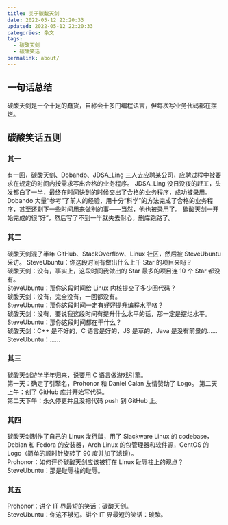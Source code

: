 ```yaml
---
title: 关于碳酸天剑
date: 2022-05-12 22:20:33
updated: 2022-05-12 22:20:33
categories: 杂文
tags:
  - 碳酸天剑
  - 碳酸笑话
permalink: about/
---
```


## 一句话总结
碳酸天剑是一个十足的蠢货，自称会十多门编程语言，但每次写业务代码都在摆烂。

## 碳酸笑话五则
### 其一
有一回，碳酸天剑、Dobando、JDSA_Ling 三人去应聘某公司，应聘过程中被要求在规定的时间内按需求写出合格的业务程序。
JDSA_Ling 没日没夜的赶工，头发都白了一半，最终在时间快到的时候交出了合格的业务程序，成功被录用。
Dobando 大量“参考”了前人的经验，用十分“科学”的方法完成了合格的业务程序，甚至还剩下一些时间用来做别的事——当然，他也被录用了。
碳酸天剑一开始完成的很“好”，然后写了不到一半就失去耐心，删库跑路了。

### 其二
碳酸天剑混了半年 GitHub、StackOverflow、Linux 社区，然后被 SteveUbuntu 采访。
SteveUbuntu：你这段时间有做出什么上千 Star 的项目来吗？  
碳酸天剑：没有，事实上，这段时间我做出的 Star 最多的项目连 10 个 Star 都没有。  
SteveUbuntu：那你这段时间给 Linux 内核提交了多少回代码？  
碳酸天剑：没有，完全没有，一回都没有。  
SteveUbuntu：那你这段时间一定有好好提升编程水平咯？  
碳酸天剑：没有，要说我这段时间有提升什么水平的话，那一定是摆烂水平。  
SteveUbuntu：那你这段时间都在干什么？  
碳酸天剑：C++ 是不好的，C 语言是好的，JS 是草的，Java 是没有前景的......
SteveUbuntu：......

### 其三
碳酸天剑游学半年归来，说要用 C 语言做游戏引擎。  
第一天：确定了引擎名，Prohonor 和 Daniel Calan 友情赞助了 Logo。
第二天上午：创了 GitHub 库并开始写代码。  
第二天下午：永久停更并且没把代码 push 到 GitHub 上。

### 其四
碳酸天剑制作了自己的 Linux 发行版，用了 Slackware Linux 的 codebase，Debian 和 Fedora 的安装器，Arch Linux 的包管理器和软件源，CentOS 的 Logo（简单的顺时针旋转了 90 度并加了滤镜）。  
Prohonor：如何评价碳酸天剑应该被钉在 Linux 耻辱柱上的观点？  
SteveUbuntu：那是耻辱柱的耻辱。

### 其五
Prohonor：讲个 IT 界最短的笑话：碳酸天剑。  
SteveUbuntu：你这不够短。讲个 IT 界最短的笑话：碳酸。
